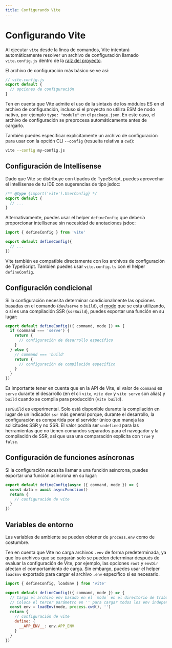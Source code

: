 ```yaml
---
title: Configurando Vite
---
```


# Configurando Vite

Al ejecutar `vite` desde la línea de comandos, Vite intentará automáticamente resolver un archivo de configuración llamado `vite.config.js` dentro de la [raíz del proyecto](../guide/#index-html-y-raiz-del-proyecto).

El archivo de configuración más básico se ve así:

```js
// vite.config.js
export default {
  // opciones de configuración
}
```

Ten en cuenta que Vite admite el uso de la sintaxis de los módulos ES en el archivo de configuración, incluso si el proyecto no utiliza ESM de nodo nativo, por ejemplo `type: "module"` en el `package.json`. En este caso, el archivo de configuración se preprocesa automáticamente antes de cargarlo.

También puedes especificar explícitamente un archivo de configuración para usar con la opción CLI `--config` (resuelta relativa a `cwd`):

```bash
vite --config my-config.js
```

## Configuración de Intellisense

Dado que Vite se distribuye con tipados de TypeScript, puedes aprovechar el intellisense de tu IDE con sugerencias de tipo jsdoc:

```js
/** @type {import('vite').UserConfig} */
export default {
  // ...
}
```

Alternativamente, puedes usar el helper `defineConfig` que debería proporcionar intellisense sin necesidad de anotaciones jsdoc:

```js
import { defineConfig } from 'vite'

export default defineConfig({
  // ...
})
```

Vite también es compatible directamente con los archivos de configuración de TypeScript. También puedes usar `vite.config.ts` con el helper `defineConfig`.

## Configuración condicional

Si la configuración necesita determinar condicionalmente las opciones basadas en el comando (`dev`/`serve` o `build`), el [modo](../guide/env-and-mode) que se está utilizando, o si es una compilación SSR (`ssrBuild`), puedes exportar una función en su lugar:

```js
export default defineConfig(({ command, mode }) => {
  if (command === 'serve') {
    return {
      // configuración de desarrollo específico
    }
  } else {
    // command === 'build'
    return {
      // configuración de compilación específico
    }
  }
})
```

Es importante tener en cuenta que en la API de Vite, el valor de `command` es `serve` durante el desarrollo (en el cli `vite`, `vite dev` y `vite serve` son alias) y `build` cuando se compila para producción (`vite build`).

`ssrBuild` es experimental. Solo está disponible durante la compilación en lugar de un indicador `ssr` más general porque, durante el desarrollo, la configuración es compartida por el servidor único que maneja las solicitudes SSR y no SSR. El valor podría ser `undefined` para las herramientas que no tienen comandos separados para el navegador y la compilación de SSR, así que usa una comparación explícita con `true` y `false`.

## Configuración de funciones asíncronas

Si la configuración necesita llamar a una función asíncrona, puedes exportar una función asíncrona en su lugar:

```js
export default defineConfig(async ({ command, mode }) => {
  const data = await asyncFunction()
  return {
    // configuración de vite
  }
})
```

## Variables de entorno

Las variables de ambiente se pueden obtener de `process.env` como de costumbre.

Ten en cuenta que Vite no carga archivos `.env` de forma predeterminada, ya que los archivos que se cargarán solo se pueden determinar después de evaluar la configuración de Vite, por ejemplo, las opciones `root` y `envDir` afectan el comportamiento de carga. Sin embargo, puedes usar el helper `loadEnv` exportado para cargar el archivo `.env` específico si es necesario.

```js
import { defineConfig, loadEnv } from 'vite'

export default defineConfig(({ command, mode }) => {
  // Carga el archivo env basado en el `modo` en el directorio de trabajo actual.
  // Coloca el tercer parámetro en '' para cargar todos los env independientemente del prefijo `VITE_`.
  const env = loadEnv(mode, process.cwd(), '')
  return {
    // configuración de vite
    define: {
      __APP_ENV__: env.APP_ENV
    }
  }
})
```
